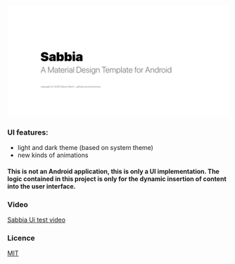 ![Sabbia header](https://github.com/marinimau/Sabbia_android/blob/master/sabbia_header.png)



### UI features:

* light and dark theme (based on system theme)
* new kinds of animations

#### This is not an Android application, this is only a UI implementation. The logic contained in this project is only for the dynamic insertion of content into the user interface.

### Video

[Sabbia Ui test video](https://youtu.be/_E0SDmaZ_bE "Sabbia UI test video")


### Licence

[MIT](https://www.mit.edu/~amini/LICENSE.md "MIT license")

